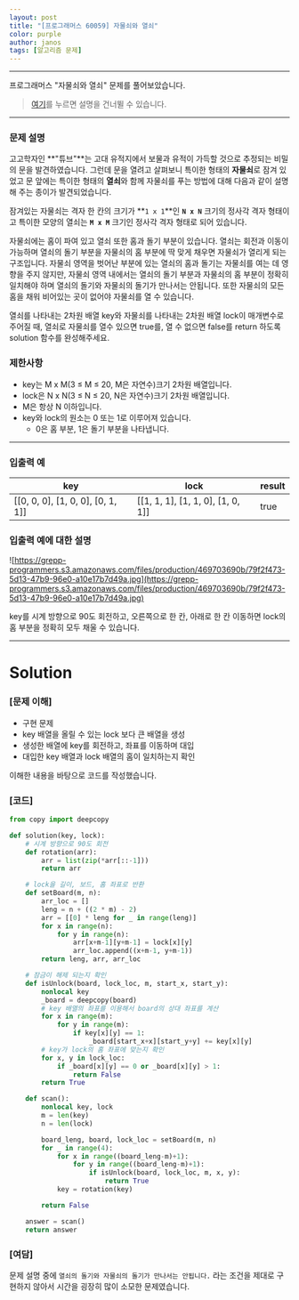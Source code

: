 ```yaml
---
layout: post
title: "[프로그래머스 60059] 자물쇠와 열쇠"
color: purple
author: janos
tags: [알고리즘 문제]
---
```


---

프로그래머스 "자물쇠와 열쇠" 문제를 풀어보았습니다.

> [여기](#solution)를 누르면 설명을 건너뛸 수 있습니다.

---

### **문제 설명**

고고학자인 **"튜브"**는 고대 유적지에서 보물과 유적이 가득할 것으로 추정되는 비밀의 문을 발견하였습니다. 그런데 문을 열려고 살펴보니 특이한 형태의 **자물쇠**로 잠겨 있었고 문 앞에는 특이한 형태의 **열쇠**와 함께 자물쇠를 푸는 방법에 대해 다음과 같이 설명해 주는 종이가 발견되었습니다.

잠겨있는 자물쇠는 격자 한 칸의 크기가 **`1 x 1`**인 **`N x N`** 크기의 정사각 격자 형태이고 특이한 모양의 열쇠는 **`M x M`** 크기인 정사각 격자 형태로 되어 있습니다.

자물쇠에는 홈이 파여 있고 열쇠 또한 홈과 돌기 부분이 있습니다. 열쇠는 회전과 이동이 가능하며 열쇠의 돌기 부분을 자물쇠의 홈 부분에 딱 맞게 채우면 자물쇠가 열리게 되는 구조입니다. 자물쇠 영역을 벗어난 부분에 있는 열쇠의 홈과 돌기는 자물쇠를 여는 데 영향을 주지 않지만, 자물쇠 영역 내에서는 열쇠의 돌기 부분과 자물쇠의 홈 부분이 정확히 일치해야 하며 열쇠의 돌기와 자물쇠의 돌기가 만나서는 안됩니다. 또한 자물쇠의 모든 홈을 채워 비어있는 곳이 없어야 자물쇠를 열 수 있습니다.

열쇠를 나타내는 2차원 배열 key와 자물쇠를 나타내는 2차원 배열 lock이 매개변수로 주어질 때, 열쇠로 자물쇠를 열수 있으면 true를, 열 수 없으면 false를 return 하도록 solution 함수를 완성해주세요.

### **제한사항**

- key는 M x M(3 ≤ M ≤ 20, M은 자연수)크기 2차원 배열입니다.
- lock은 N x N(3 ≤ N ≤ 20, N은 자연수)크기 2차원 배열입니다.
- M은 항상 N 이하입니다.
- key와 lock의 원소는 0 또는 1로 이루어져 있습니다.
    - 0은 홈 부분, 1은 돌기 부분을 나타냅니다.

---

### **입출력 예**

| key                               | lock                              | result |
|-----------------------------------|-----------------------------------|--------|
| [[0, 0, 0], [1, 0, 0], [0, 1, 1]] | [[1, 1, 1], [1, 1, 0], [1, 0, 1]] | true   |

### **입출력 예에 대한 설명**

![https://grepp-programmers.s3.amazonaws.com/files/production/469703690b/79f2f473-5d13-47b9-96e0-a10e17b7d49a.jpg](https://grepp-programmers.s3.amazonaws.com/files/production/469703690b/79f2f473-5d13-47b9-96e0-a10e17b7d49a.jpg)

key를 시계 방향으로 90도 회전하고, 오른쪽으로 한 칸, 아래로 한 칸 이동하면 lock의 홈 부분을 정확히 모두 채울 수 있습니다.

---

# Solution

### [문제 이해]

- 구현 문제
- key 배열을 올릴 수 있는 lock 보다 큰 배열을 생성
- 생성한 배열에 key를 회전하고, 좌표를 이동하며 대입
- 대입한 key 배열과 lock 배열의 홈이 일치하는지 확인

이해한 내용을 바탕으로 코드를 작성했습니다.

### [코드]

```python
from copy import deepcopy

def solution(key, lock):
    # 시계 방향으로 90도 회전
    def rotation(arr):
        arr = list(zip(*arr[::-1]))
        return arr

    # lock을 길이, 보드, 홈 좌표로 반환
    def setBoard(m, n):
        arr_loc = []
        leng = n + ((2 * m) - 2)
        arr = [[0] * leng for _ in range(leng)]
        for x in range(n):
            for y in range(n):
                arr[x+m-1][y+m-1] = lock[x][y]
                arr_loc.append((x+m-1, y+m-1))
        return leng, arr, arr_loc

    # 잠금이 해제 되는지 확인
    def isUnlock(board, lock_loc, m, start_x, start_y):
        nonlocal key
        _board = deepcopy(board)
        # key 배열의 좌표를 이용해서 board의 상대 좌표를 계산
        for x in range(m):
            for y in range(m):
                if key[x][y] == 1:
                    _board[start_x+x][start_y+y] += key[x][y]
        # key가 lock의 홈 좌표에 맞는지 확인
        for x, y in lock_loc:
            if _board[x][y] == 0 or _board[x][y] > 1:
                return False
        return True

    def scan():
        nonlocal key, lock
        m = len(key)
        n = len(lock)

        board_leng, board, lock_loc = setBoard(m, n)
        for _ in range(4):
            for x in range((board_leng-m)+1):
                for y in range((board_leng-m)+1):
                    if isUnlock(board, lock_loc, m, x, y):
                        return True
            key = rotation(key)

        return False

    answer = scan()
    return answer
```

### [여담]

문제 설명 중에 `열쇠의 돌기와 자물쇠의 돌기가 만나서는 안됩니다.` 라는 조건을 제대로 구현하지 않아서 시간을 굉장히 많이 소모한 문제였습니다.